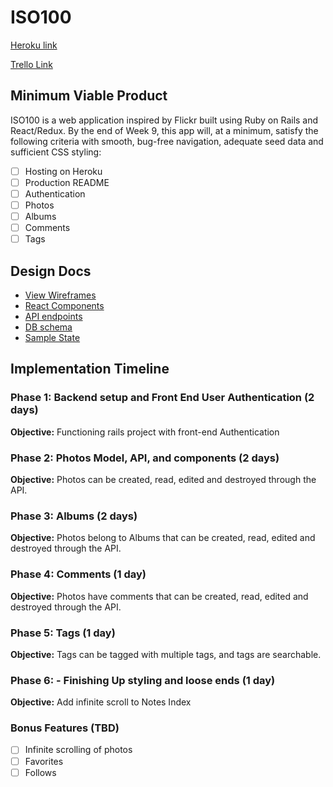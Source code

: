 # ISO100

[Heroku link][heroku]

[heroku]: https://iso100.herokuapp.com

[Trello Link][trello]

[trello]: https://trello.com/b/phMZ0OQp/flickr-clone

## Minimum Viable Product

ISO100 is a web application inspired by Flickr built using Ruby on Rails
and React/Redux.  By the end of Week 9, this app will, at a minimum, satisfy the
following criteria with smooth, bug-free navigation, adequate seed data and
sufficient CSS styling:

- [ ] Hosting on Heroku
- [ ] Production README
- [ ] Authentication
- [ ] Photos
- [ ] Albums
- [ ] Comments
- [ ] Tags

## Design Docs
* [View Wireframes][wireframes]
* [React Components][components]
* [API endpoints][api-endpoints]
* [DB schema][schema]
* [Sample State][sample-state]

[wireframes]: ./wireframes
[components]: ./component-hierarchy.md
[sample-state]: ./sample-state.md
[api-endpoints]: ./api-endpoints.md
[schema]: ./schema.md

## Implementation Timeline

### Phase 1: Backend setup and Front End User Authentication (2 days)

**Objective:** Functioning rails project with front-end Authentication

### Phase 2: Photos Model, API, and components (2 days)

**Objective:** Photos can be created, read, edited and destroyed through
the API.

### Phase 3: Albums (2 days)

**Objective:** Photos belong to Albums that can be created, read, edited and destroyed through the API.

### Phase 4: Comments (1 day)

**Objective:** Photos have comments that can be created, read, edited and destroyed through the API.

### Phase 5: Tags (1 day)

**Objective:** Tags can be tagged with multiple tags, and tags are searchable.


### Phase 6: - Finishing Up styling and loose ends (1 day)

**Objective:** Add infinite scroll to Notes Index

### Bonus Features (TBD)
- [ ] Infinite scrolling of photos
- [ ] Favorites
- [ ] Follows
